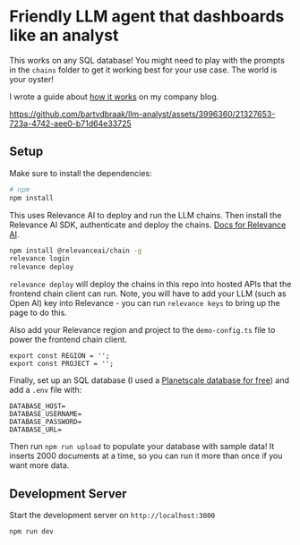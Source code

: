 # Friendly LLM agent that dashboards like an analyst

This works on any SQL database! You might need to play with the prompts in the `chains` folder to get it working best for your use case. The world is your oyster!

I wrote a guide about [how it works](https://documentation.relevanceai.com/guides/charting-agent) on my company blog.

https://github.com/bartvdbraak/llm-analyst/assets/3996360/21327653-723a-4742-aee0-b71d64e33725

## Setup

Make sure to install the dependencies:

```bash
# npm
npm install
```

This uses Relevance AI to deploy and run the LLM chains. Then install the Relevance AI SDK, authenticate and deploy the chains. [Docs for Relevance AI](https://documentation.relevanceai.com).

```bash
npm install @relevanceai/chain -g
relevance login
relevance deploy
```

`relevance deploy` will deploy the chains in this repo into hosted APIs that the frontend chain client can run. Note, you will have to add your LLM (such as Open AI) key into Relevance - you can run `relevance keys` to bring up the page to do this.

Also add your Relevance region and project to the `demo-config.ts` file to power the frontend chain client.

```
export const REGION = '';
export const PROJECT = '';
```

Finally, set up an SQL database (I used a [Planetscale database for free](https://planetscale.com/)) and add a `.env` file with:

```
DATABASE_HOST=
DATABASE_USERNAME=
DATABASE_PASSWORD=
DATABASE_URL=
```

Then run `npm run upload` to populate your database with sample data! It inserts 2000 documents at a time, so you can run it more than once if you want more data.

## Development Server

Start the development server on `http://localhost:3000`

```bash
npm run dev
```
